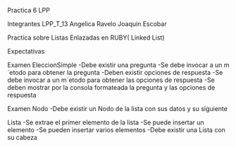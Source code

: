 Practica 6 LPP

Integrantes LPP_T_13
    Angelica Ravelo
    Joaquin Escobar


Practica sobre Listas Enlazadas en RUBY( Linked List)

Expectativas

Examen
  EleccionSimple
    -Debe existir una pregunta
    -Se debe invocar a un m´etodo para obtener la pregunta
    -Deben existir opciones de respuesta
    -Se debe invocar a un m´etodo para obtener las opciones de respuesta
    -Se deben mostrar por la consola formateada la pregunta y las opciones de respuesta


Examen
  Nodo
    -Debe existir un Nodo de la lista con sus datos y su siguiente
    
  Lista
    -Se extrae el primer elemento de la lista
    -Se puede insertar un elemento
    -Se pueden insertar varios elementos
    -Debe existir una Lista con su cabeza 